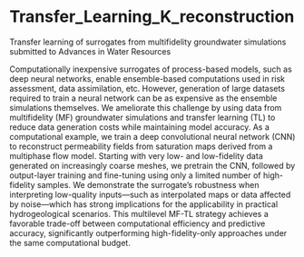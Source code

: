 # Transfer_Learning_K_reconstruction
Transfer learning of surrogates from multifidelity groundwater simulations
submitted to Advances in Water Resources

Computationally inexpensive surrogates of process-based models, such as deep neural networks, enable ensemble-based computations used in risk assessment, data assimilation, etc. However, generation of large datasets required to train a neural network can be as expensive as the ensemble simulations themselves. We ameliorate this challenge by using data from multifidelity (MF) groundwater simulations and transfer learning (TL) to reduce data generation costs while maintaining model accuracy. As a computational example, we train a deep convolutional neural network (CNN) to reconstruct permeability fields from saturation maps derived from a multiphase flow model.  Starting with very low- and low-fidelity data generated on increasingly coarse meshes, we pretrain the CNN, followed by output-layer training and fine-tuning using only a limited number of high-fidelity samples. We  demonstrate the surrogate’s robustness when interpreting low-quality inputs—such as interpolated maps or data affected by noise—which has strong implications for the applicability in practical hydrogeological scenarios. This multilevel MF-TL strategy achieves a favorable trade-off between computational efficiency and predictive accuracy, significantly outperforming high-fidelity-only approaches under the same computational budget.
